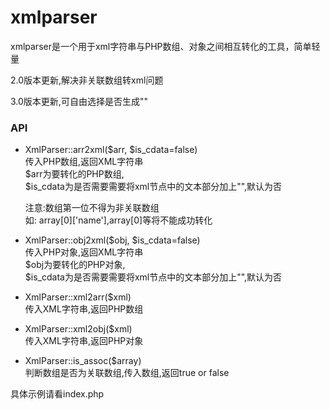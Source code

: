 # xmlparser
xmlparser是一个用于xml字符串与PHP数组、对象之间相互转化的工具，简单轻量

2.0版本更新,解决非关联数组转xml问题

3.0版本更新,可自由选择是否生成"<!--[CDATA[xxx]-->"

### API

* XmlParser::arr2xml($arr, $is_cdata=false)  
    传入PHP数组,返回XML字符串  
    $arr为要转化的PHP数组,  
    $is_cdata为是否需要需要将xml节点中的文本部分加上"<!--[CDATA[xxx]-->",默认为否  
    
    注意:数组第一位不得为非关联数组  
    如: array[0]['name'],array[0]等将不能成功转化  

* XmlParser::obj2xml($obj, $is_cdata=false)  
    传入PHP对象,返回XML字符串  
    $obj为要转化的PHP对象,  
    $is_cdata为是否需要需要将xml节点中的文本部分加上"<!--[CDATA[xxx]-->",默认为否  

* XmlParser::xml2arr($xml)  
    传入XML字符串,返回PHP数组  

* XmlParser::xml2obj($xml)  
    传入XML字符串,返回PHP对象  

* XmlParser::is_assoc($array)  
    判断数组是否为关联数组,传入数组,返回true or false  

具体示例请看index.php